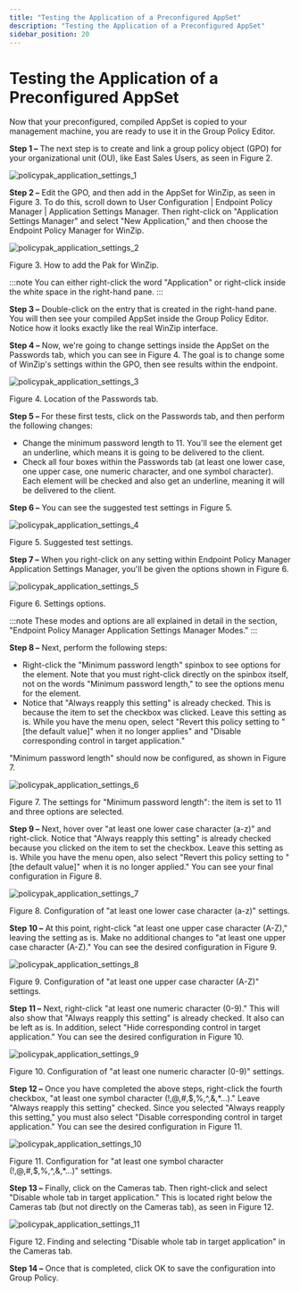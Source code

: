```yaml
---
title: "Testing the Application of a Preconfigured AppSet"
description: "Testing the Application of a Preconfigured AppSet"
sidebar_position: 20
---
```


# Testing the Application of a Preconfigured AppSet

Now that your preconfigured, compiled AppSet is copied to your management machine, you are ready to
use it in the Group Policy Editor.

**Step 1 –** The next step is to create and link a group policy object (GPO) for your organizational
unit (OU), like East Sales Users, as seen in Figure 2.

![policypak_application_settings_1](/images/endpointpolicymanager/applicationsettings/preconfigured/quickstart/endpointpolicymanager_application_settings_1.webp)

**Step 2 –** Edit the GPO, and then add in the AppSet for WinZip, as seen in Figure 3. To do this,
scroll down to User Configuration | Endpoint Policy Manager | Application Settings Manager. Then
right-click on "Application Settings Manager" and select "New Application," and then choose the
Endpoint Policy Manager for WinZip.

![policypak_application_settings_2](/images/endpointpolicymanager/applicationsettings/preconfigured/quickstart/endpointpolicymanager_application_settings_2.webp)

Figure 3. How to add the Pak for WinZip.

:::note
You can either right-click the word "Application" or right-click inside the white space in
the right-hand pane.
:::


**Step 3 –** Double-click on the entry that is created in the right-hand pane. You will then see
your compiled AppSet inside the Group Policy Editor. Notice how it looks exactly like the real
WinZip interface.

**Step 4 –** Now, we're going to change settings inside the AppSet on the Passwords tab, which you
can see in Figure 4. The goal is to change some of WinZip's settings within the GPO, then see
results within the endpoint.

![policypak_application_settings_3](/images/endpointpolicymanager/applicationsettings/preconfigured/quickstart/endpointpolicymanager_application_settings_3.webp)

Figure 4. Location of the Passwords tab.

**Step 5 –** For these first tests, click on the Passwords tab, and then perform the following
changes:

- Change the minimum password length to 11. You'll see the element get an underline, which means it
  is going to be delivered to the client.
- Check all four boxes within the Passwords tab (at least one lower case, one upper case, one
  numeric character, and one symbol character). Each element will be checked and also get an
  underline, meaning it will be delivered to the client.

**Step 6 –** You can see the suggested test settings in Figure 5.

![policypak_application_settings_4](/images/endpointpolicymanager/applicationsettings/preconfigured/quickstart/endpointpolicymanager_application_settings_4.webp)

Figure 5. Suggested test settings.

**Step 7 –** When you right-click on any setting within Endpoint Policy Manager Application Settings
Manager, you'll be given the options shown in Figure 6.

![policypak_application_settings_5](/images/endpointpolicymanager/applicationsettings/preconfigured/quickstart/endpointpolicymanager_application_settings_5.webp)

Figure 6. Settings options.

:::note
These modes and options are all explained in detail in the section, "Endpoint Policy
Manager Application Settings Manager Modes."
:::


**Step 8 –** Next, perform the following steps:

- Right-click the "Minimum password length" spinbox to see options for the element. Note that you
  must right-click directly on the spinbox itself, not on the words "Minimum password length," to
  see the options menu for the element.
- Notice that "Always reapply this setting" is already checked. This is because the item to set the
  checkbox was clicked. Leave this setting as is. While you have the menu open, select "Revert this
  policy setting to "[the default value]" when it no longer applies" and "Disable corresponding
  control in target application."

"Minimum password length" should now be configured, as shown in Figure 7.

![policypak_application_settings_6](/images/endpointpolicymanager/applicationsettings/preconfigured/quickstart/endpointpolicymanager_application_settings_6.webp)

Figure 7. The settings for "Minimum password length": the item is set to 11 and three options are
selected.

**Step 9 –** Next, hover over "at least one lower case character (a-z)" and right-click. Notice that
"Always reapply this setting" is already checked because you clicked on the item to set the
checkbox. Leave this setting as is. While you have the menu open, also select "Revert this policy
setting to "[the default value]" when it is no longer applied." You can see your final configuration
in Figure 8.

![policypak_application_settings_7](/images/endpointpolicymanager/applicationsettings/preconfigured/quickstart/endpointpolicymanager_application_settings_7.webp)

Figure 8. Configuration of "at least one lower case character (a-z)" settings.

**Step 10 –** At this point, right-click "at least one upper case character (A-Z)," leaving the
setting as is. Make no additional changes to "at least one upper case character (A-Z)." You can see
the desired configuration in Figure 9.

![policypak_application_settings_8](/images/endpointpolicymanager/applicationsettings/preconfigured/quickstart/endpointpolicymanager_application_settings_8.webp)

Figure 9. Configuration of "at least one upper case character (A-Z)" settings.

**Step 11 –** Next, right-click "at least one numeric character (0-9)." This will also show that
"Always reapply this setting" is already checked. It also can be left as is. In addition, select
"Hide corresponding control in target application." You can see the desired configuration in
Figure 10.

![policypak_application_settings_9](/images/endpointpolicymanager/applicationsettings/preconfigured/quickstart/endpointpolicymanager_application_settings_9.webp)

Figure 10. Configuration of "at least one numeric character (0-9)" settings.

**Step 12 –** Once you have completed the above steps, right-click the fourth checkbox, "at least
one symbol character (!,@,#,$,%,^,&,\*...)." Leave "Always reapply this setting" checked. Since you
selected "Always reapply this setting," you must also select "Disable corresponding control in
target application." You can see the desired configuration in Figure 11.

![policypak_application_settings_10](/images/endpointpolicymanager/applicationsettings/preconfigured/quickstart/endpointpolicymanager_application_settings_10.webp)

Figure 11. Configuration for "at least one symbol character (!,@,#,$,%,^,&,\*...)" settings.

**Step 13 –** Finally, click on the Cameras tab. Then right-click and select "Disable whole tab in
target application." This is located right below the Cameras tab (but not directly on the Cameras
tab), as seen in Figure 12.

![policypak_application_settings_11](/images/endpointpolicymanager/applicationsettings/preconfigured/quickstart/endpointpolicymanager_application_settings_11.webp)

Figure 12. Finding and selecting "Disable whole tab in target application" in the Cameras tab.

**Step 14 –** Once that is completed, click OK to save the configuration into Group Policy.
